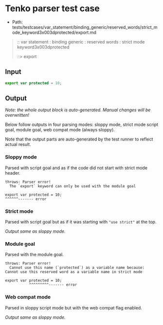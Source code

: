 # Tenko parser test case

- Path: tests/testcases/var_statement/binding_generic/reserved_words/strict_mode_keyword3x003dprotected/export.md

> :: var statement : binding generic : reserved words : strict mode keyword3x003dprotected
>
> ::> export

## Input


`````js
export var protected = 10;
`````

## Output

_Note: the whole output block is auto-generated. Manual changes will be overwritten!_

Below follow outputs in four parsing modes: sloppy mode, strict mode script goal, module goal, web compat mode (always sloppy).

Note that the output parts are auto-generated by the test runner to reflect actual result.

### Sloppy mode

Parsed with script goal and as if the code did not start with strict mode header.

`````
throws: Parser error!
  The `export` keyword can only be used with the module goal

export var protected = 10;
^^^^^^------- error
`````

### Strict mode

Parsed with script goal but as if it was starting with `"use strict"` at the top.

_Output same as sloppy mode._

### Module goal

Parsed with the module goal.

`````
throws: Parser error!
  Cannot use this name (`protected`) as a variable name because: Cannot use this reserved word as a variable name in strict mode

export var protected = 10;
           ^^^^^^^^^------- error
`````


### Web compat mode

Parsed in sloppy script mode but with the web compat flag enabled.

_Output same as sloppy mode._
